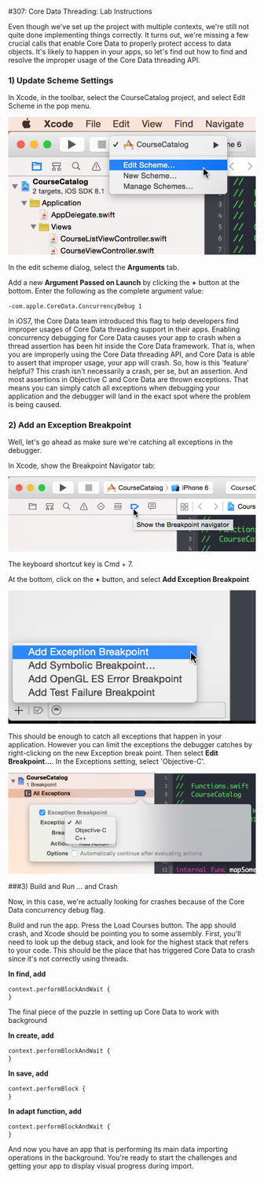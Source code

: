 
#307: Core Data Threading: Lab Instructions

Even though we've set up the project with multiple contexts, we're still not quite done implementing things correctly. It turns out, we're missing a few crucial calls that enable Core Data to properly protect access to data objects. It's likely to happen in your apps, so let's find out how to find and resolve the improper usage of the Core Data threading API.

### 1) Update Scheme Settings

In Xcode, in the toolbar, select the CourseCatalog project, and select Edit Scheme in the pop menu.

![](./3-Lab-Images/Xcode-Edit-Scheme.png)

In the edit scheme dialog, select the **Arguments** tab.

Add a new **Argument Passed on Launch** by clicking the **+** button at the bottom. Enter the following as the complete argument value:

	-com.apple.CoreData.ConcurrencyDebug 1
	
In iOS7, the Core Data team introduced this flag to help developers find improper usages of Core Data threading support in their apps. Enabling concurrency debugging for Core Data causes your app to crash when a thread assertion has been hit inside the Core Data framework. That is, when you are improperly using the Core Data threading API, and Core Data is able to assert that improper usage, your app will crash. So, how is this 'feature' helpful? This crash isn't necessarily a crash, per se, but an assertion. And most assertions in Objective C and Core Data are thrown exceptions. That means you can simply catch all exceptions when debugging your application and the debugger will land in the exact spot where the problem is being caused. 

### 2) Add an Exception Breakpoint

Well, let's go ahead as make sure we're catching all exceptions in the debugger.

In Xcode, show the Breakpoint Navigator tab:

![](./3-Lab-Images/Xcode-Show-Breakpoint-Navigator.png)

The keyboard shortcut key is Cmd + 7.

At the bottom, click on the **+** button, and select **Add Exception Breakpoint**

![](./3-Lab-Images/Xcode-Add-Exception-Breakpoint.png)

This should be enough to catch all exceptions that happen in your application. However you can limit the exceptions the debugger catches by right-clicking on the new Exception break point. Then select **Edit Breakpoint...**. In the Exceptions setting, select 'Objective-C'.

![](./3-Lab-Images/Xcode-Exception-Breakpoint-Settings.png)

###3) Build and Run ... and Crash

Now, in this case, we're actually looking for crashes because of the Core Data concurrency debug flag.

Build and run the app. Press the Load Courses button. The app should crash, and Xcode should be pointing you to some assembly. First, you'll need to look up the debug stack, and look for the highest stack that refers to your code. This should be the place that has triggered Core Data to crash since it's not correctly using threads.


**In find, add**

	context.performBlockAndWait {
	}
	
The final piece of the puzzle in setting up Core Data to work with background 
        
**In create, add**

	context.performBlockAndWait {
	}
	
**In save, add**

	context.performBlock {
	}
	
**In adapt function, add**

	context.performBlockAndWait {
	}
	
And now you have an app that is performing its main data importing operations in the background. You're ready to start the challenges and getting your app to  display visual progress during import.